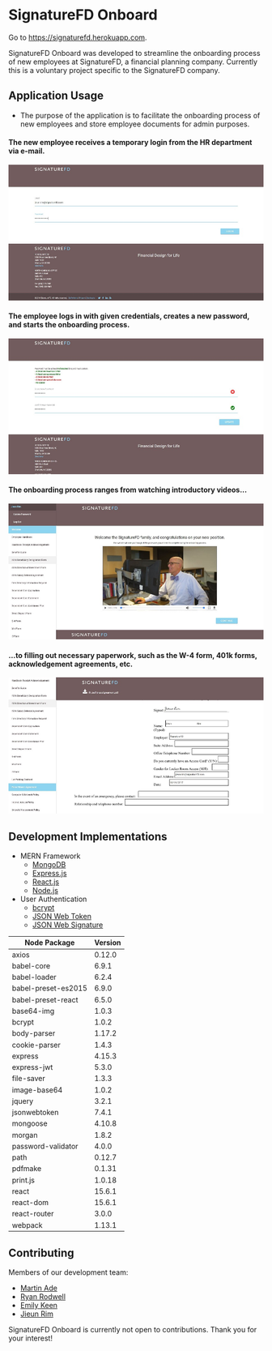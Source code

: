 # SignatureFD Onboard

Go to https://signaturefd.herokuapp.com.

SignatureFD Onboard was developed to streamline the onboarding process of new employees at SignatureFD, a financial planning company. Currently this is a voluntary project specific to the SignatureFD company.

## Application Usage
- The purpose of the application is to facilitate the onboarding process of new employees and store employee documents for admin purposes.

#### The new employee receives a temporary login from the HR department via e-mail.

![Login Page](./screenshots/signaturefd1.JPG)

#### The employee logs in with given credentials, creates a new password, and starts the onboarding process.

![Create Password Page](./screenshots/signaturefd4.JPG)

#### The onboarding process ranges from watching introductory videos...

![Introductory Video Page](./screenshots/signaturefd2.JPG)

#### ...to filling out necessary paperwork, such as the W-4 form, 401k forms, acknowledgement agreements, etc.

![Pulse Fitness Agreement Page](./screenshots/signaturefd3.JPG)

## Development Implementations
- MERN Framework
  - [MongoDB](https://www.mongodb.com/what-is-mongodb)
  - [Express.js](https://expressjs.com/)
  - [React.js ](https://reactjs.org/)
  - [Node.js](https://nodejs.org/en/)
- User Authentication
  - [bcrypt](https://www.npmjs.com/package/bcrypt)
  - [JSON Web Token](https://jwt.io/introduction/)
  - [JSON Web Signature](https://tools.ietf.org/html/rfc7515)

| Node Package        | Version |
|---------------------|---------|
| axios               | 0.12.0  |
| babel-core          | 6.9.1   |
| babel-loader        | 6.2.4   |
| babel-preset-es2015 | 6.9.0   |
| babel-preset-react  | 6.5.0   |
| base64-img          | 1.0.3   |
| bcrypt              | 1.0.2   |
| body-parser         | 1.17.2  |
| cookie-parser       | 1.4.3   |
| express             | 4.15.3  |
| express-jwt         | 5.3.0   |
| file-saver          | 1.3.3   |
| image-base64        | 1.0.2   |
| jquery              | 3.2.1   |
| jsonwebtoken        | 7.4.1   |
| mongoose            | 4.10.8  |
| morgan              | 1.8.2   |
| password-validator  | 4.0.0   |
| path                | 0.12.7  |
| pdfmake             | 0.1.31  |
| print.js            | 1.0.18  |
| react               | 15.6.1  |
| react-dom           | 15.6.1  |
| react-router        | 3.0.0   |
| webpack             | 1.13.1  |

## Contributing
Members of our development team:
- [Martin Ade](https://github.com/maade7)
- [Ryan Rodwell](https://github.com/rrodwell)
- [Emily Keen](https://github.com/emilykeen)
- [Jieun Rim](https://github.com/rimjieun)

SignatureFD Onboard is currently not open to contributions. Thank you for your interest!
